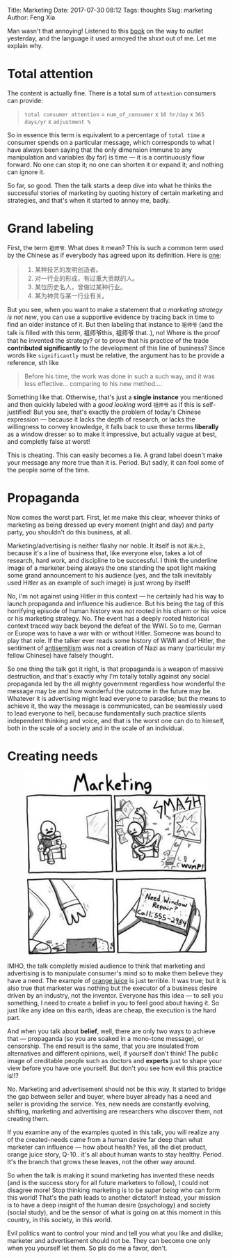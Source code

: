 Title: Marketing
Date: 2017-07-30 08:12
Tags: thoughts
Slug: marketing
Author: Feng Xia

Man wasn't that annoying! Listened to this [book][1] on the way to
outlet yesterday, and the language it used annoyed the shxxt out of
me. Let me explain why.

[1]: https://www.youtube.com/watch?v=vIQ9IEW07g0&t=2290s

# Total attention

The content is actually fine. There is a total sum of `attention`
consumers can provide:

> `total consumer attention` = `num_of_consumer` x `16 hr/day` x `365
> days/yr` x `adjustment %`

So in essence this term is equivalent to a percentage of `total time`
a consumer spends on a particular message, which corresponds to what I
have always been saying that the only dimension immune to any
manipulation and variables (by far) is <span
class="myhighlight">time</span> &mdash; it is a continuously flow
forward. No one can stop it; no one can shorten it or expand it; and
nothing can ignore it. 

So far, so good. Then the talk starts a deep dive into what he thinks
the successful stories of marketing by quoting history of certain
marketing and strategies, and that's when it started to annoy me,
badly.

# Grand labeling

First, the term `祖师爷`. What does it mean? This is such a common
term used by the Chinese as if everybody has agreed upon its
definition. Here is [one][2]:

[2]: https://baike.baidu.com/item/%E7%A5%96%E5%B8%88%E7%88%B7

> 1. 某种技艺的发明创造者。
> 2. 对一行业的形成，有过重大贡献的人。
> 3. 某位历史名人，曾做过某种行业。
> 4. 某为神灵与某一行业有关。

But you see, when you want to make a statement that _a marketing
strategy is not new_, you can use a supportive evidence by tracing back in
time to find an older instance of it. But then labeling that instance
to `祖师爷` (and the talk is filled with this term, 祖师爷this, 祖师爷
that..), no! Where is the proof that he invented the strategy? or to
prove that his practice of the trade **contributed significantly** to
the development of this line of business? Since words like
`significantly` must be <span class="myhighlight">relative</span>, the
argument has to be provide a reference, sth like 

> Before his time, the work was done in such a such way, and it was
> less effective... comparing to his new method....

Something like that. Otherwise, that's just a **single instance** you
mentioned and then quickly labeled with a _good looking_ word ` 祖师爷
` as if this is self-justified! But you see, that's exactly the
problem of today's Chinese expression &mdash; because it lacks the
depth of research, or lacks the willingness to convey knowledge, it
falls back to use these terms **liberally** as a window dresser so to
make it impressive, but actually vague at best, and completly false
at worst!

This is cheating. This can easily becomes a lie. A grand label doesn't
make your message any more true than it is. Period. But sadly, it can
fool some of the people some of the time.

# Propaganda

Now comes the worst part. First, let me make this clear, whoever
thinks of marketing as being dressed up every moment (night and day)
and party party, you shouldn't do this business, at all.

Marketing/advertising is neither flashy nor noble. It itself is not
`高大上`, because it's a line of business that, like everyone else,
takes a lot of research, hard work, and discipline to be successful. I
think the underline image of a marketer being always the one standing
the spot light making some grand announcement to his audience (yes,
and the talk inevitably used Hitler as an example of such image) is
just wrong by itself! 

No, I'm not against using Hitler in this context
&mdash; he certainly had his way to launch propaganda and influence
his audience. But his being the tag of this horrifying episode of
human history was not rooted in his charm or his voice or his
marketing strategy. No. The event has a deeply rooted historical context
traced way back beyond the defeat of the WWI. So to me, German or
Europe was to have a war with or without Hitler. Someone
was bound to play that role. If the talker ever reads some history of
WWII and of Hitler, the sentiment of [antisemitism][3] was not a
creation of Nazi as many (particular my fellow Chinese) have falsely
thought.  

[3]: https://www.wikiwand.com/en/Antisemitism

So one thing the talk got it right, is that propaganda is a weapon of
massive destruction, and that's exactly why <span class="myhighlight">
I'm totally totally against any social propaganda led by the all
mighty government regardless how wonderful the message may be and how
wonderful the outcome in the future may be</span>. Whatever it is
advertising might lead everyone to paradise; but the means to achieve
it, the way the message is communicated, can be seamlessly used to
lead everyone to hell, because fundamentally such practice silents
independent thinking and voice, and that is the worst one can do to
himself, both in the scale of a society and in the scale of an
individual.

# Creating needs

<figure class="col l6 m6 s12">
  <img src="/images/funny/direct%20marketing.jpg"/>
</figure>

IMHO, the talk completly misled audience to think that marketing and
advertising is to manipulate consumer's mind so to make them believe
they have a need. The example of [orange juice][4] is just
terrible. It was true; but it is also true that marketer was nothing
but the executor of a business desire driven by an industry, not the
inventor. <span class="myhighlight">Everyone has this idea &mdash; to
sell you something, I need to create a belief in you to feel good
about having it. So just like any idea on this earth, ideas are cheap,
the execution is the hard part</span>.

[4]: https://www.theatlantic.com/health/archive/2014/02/misunderstanding-orange-juice-as-a-health-drink/283579/

And when you talk about **belief**, well, there are only two ways to
achieve that &mdash; propaganda (so you are soaked in a mono-tone
message), or censorship. The end result is the same, that you are
insulated from alternatives and different opinions, well, if yourself
don't think! The public image of creditable people 
such as doctors and **experts** just to shape your view before you
have one yourself. But don't you see how evil this practice is!!?

No. Marketing and advertisement should not be this way. It started
to bridge the gap between seller and buyer, where buyer already has a
need and seller is providing the service. Yes, new needs are
constantly evolving, shifting, marketing and advertising are
researchers who discover them, not creating them. 

If you examine any of the examples quoted in this talk, you will
realize any of the created-needs came from a human desire far deep
than what marketer can influence &mdash; how about health? Yes, all
the diet product, orange juice story, Q-10.. it's all about human
wants to stay healthy. Period. It's the branch that grows these
leaves, not the other way around.

So when the talk is making it sound marketing has invented these
needs (and is the success story for all future marketers to follow), I
could not disagree more! Stop thinking marketing is to be _super
being_ who can form this world! That's the path leads to another
dictator!! Instead, your mission is to have a deep insight of the
human desire (psychology) and society (social study), and be the
sensor of what is going on at this moment in this country, in this
society, in this world.

Evil politics want to control your mind and tell you what you like and
dislike; marketer and advertisement should not be. They can become one
only when you yourself let them. So pls do me a favor, don't.
